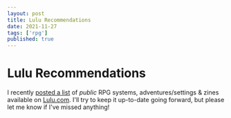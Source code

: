 ```yaml
---
layout: post
title: Lulu Recommendations
date: 2021-11-27
tags: ['rpg']
published: true
---
```


# Lulu Recommendations

I recently [posted a list](/lulu-recommendations) of _public_ RPG systems, adventures/settings & zines available on [Lulu.com](https://www.lulu.com/search?adult_audience_rating=00&category=Games&language=eng&page=1&pageSize=100&project_type=PRINTED_BOOK&q=&sortBy=RELEVANCE). I'll try to keep it up-to-date going forward, but please let me know if I've missed anything!
